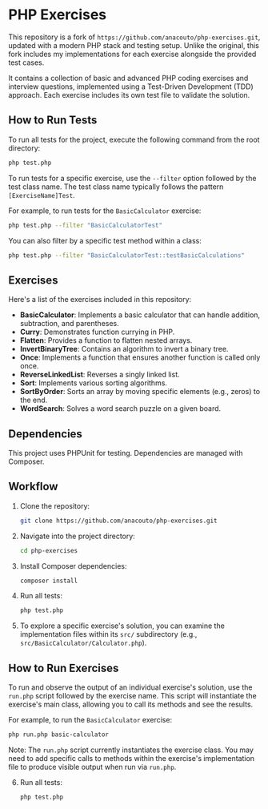 # PHP Exercises

This repository is a fork of `https://github.com/anacouto/php-exercises.git`, updated with a modern PHP stack and testing setup. Unlike the original, this fork includes my implementations for each exercise alongside the provided test cases.

It contains a collection of basic and advanced PHP coding exercises and interview questions, implemented using a Test-Driven Development (TDD) approach. Each exercise includes its own test file to validate the solution.

## How to Run Tests

To run all tests for the project, execute the following command from the root directory:

```bash
php test.php
```

To run tests for a specific exercise, use the `--filter` option followed by the test class name. The test class name typically follows the pattern `[ExerciseName]Test`.

For example, to run tests for the `BasicCalculator` exercise:

```bash
php test.php --filter "BasicCalculatorTest"
```

You can also filter by a specific test method within a class:

```bash
php test.php --filter "BasicCalculatorTest::testBasicCalculations"
```

## Exercises

Here's a list of the exercises included in this repository:

*   **BasicCalculator**: Implements a basic calculator that can handle addition, subtraction, and parentheses.
*   **Curry**: Demonstrates function currying in PHP.
*   **Flatten**: Provides a function to flatten nested arrays.
*   **InvertBinaryTree**: Contains an algorithm to invert a binary tree.
*   **Once**: Implements a function that ensures another function is called only once.
*   **ReverseLinkedList**: Reverses a singly linked list.
*   **Sort**: Implements various sorting algorithms.
*   **SortByOrder**: Sorts an array by moving specific elements (e.g., zeros) to the end.
*   **WordSearch**: Solves a word search puzzle on a given board.

## Dependencies

This project uses PHPUnit for testing. Dependencies are managed with Composer.

## Workflow

1.  Clone the repository:
    ```bash
    git clone https://github.com/anacouto/php-exercises.git
    ```
2.  Navigate into the project directory:
    ```bash
    cd php-exercises
    ```
3.  Install Composer dependencies:
    ```bash
    composer install
    ```
4.  Run all tests:
    ```bash
    php test.php
    ```
5.  To explore a specific exercise's solution, you can examine the implementation files within its `src/` subdirectory (e.g., `src/BasicCalculator/Calculator.php`).

## How to Run Exercises

To run and observe the output of an individual exercise's solution, use the `run.php` script followed by the exercise name. This script will instantiate the exercise's main class, allowing you to call its methods and see the results.

For example, to run the `BasicCalculator` exercise:

```bash
php run.php basic-calculator
```

Note: The `run.php` script currently instantiates the exercise class. You may need to add specific calls to methods within the exercise's implementation file to produce visible output when run via `run.php`.

6.  Run all tests:
    ```bash
    php test.php
    ```